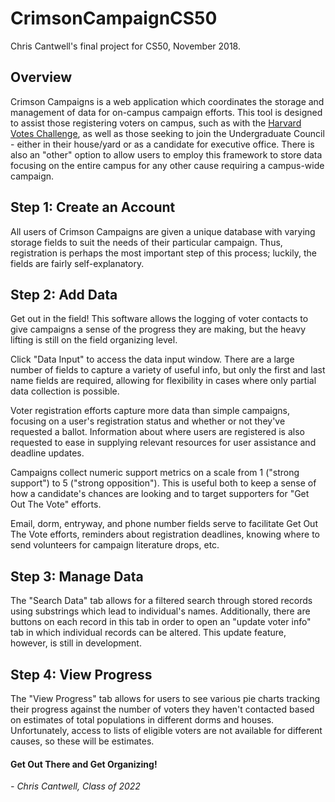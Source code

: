 # CrimsonCampaignCS50
Chris Cantwell's final project for CS50, November 2018.

## Overview

Crimson Campaigns is a web application which coordinates the storage and
management of data for on-campus campaign efforts. This tool is designed to
assist those registering voters on campus, such as with the
[Harvard Votes Challenge](https://ash.harvard.edu/vote), as well as those seeking
to join the Undergraduate Council - either in their house/yard or as a candidate
for executive office. There is also an "other" option to allow users to employ
this framework to store data focusing on the entire campus for any other cause
requiring a campus-wide campaign.

## Step 1: Create an Account

All users of Crimson Campaigns are given a unique database with varying
storage fields to suit the needs of their particular campaign. Thus, registration
is perhaps the most important step of this process; luckily, the fields are fairly
self-explanatory.

## Step 2: Add Data

Get out in the field! This software allows the logging of voter contacts to give
campaigns a sense of the progress they are making, but the heavy lifting is
still on the field organizing level.

Click "Data Input" to access the data input window. There are a large number of
fields to capture a variety of useful info, but only the first and last name fields
are required, allowing for flexibility in cases where only partial data collection
is possible.

Voter registration efforts capture more data than simple campaigns, focusing on
a user's registration status and whether or not they've requested a ballot. Information
about where users are registered is also requested to ease in supplying relevant
resources for user assistance and deadline updates.

Campaigns collect numeric support metrics on a scale from 1 ("strong support") to
5 ("strong opposition"). This is useful both to keep a sense of how a candidate's
chances are looking and to target supporters for "Get Out The Vote" efforts.

Email, dorm, entryway, and phone number fields serve to facilitate Get Out The Vote
efforts, reminders about registration deadlines, knowing where to send volunteers
for campaign literature drops, etc.

## Step 3: Manage Data

The "Search Data" tab allows for a filtered search through stored records using
substrings which lead to individual's names. Additionally, there are buttons on
each record in this tab in order to open an "update voter info" tab in which
individual records can be altered. This update feature, however, is still in development.

## Step 4: View Progress

The "View Progress" tab allows for users to see various pie charts tracking
their progress against the number of voters they haven't contacted based on
estimates of total populations in different dorms and houses. Unfortunately,
access to lists of eligible voters are not available for different causes,
so these will be estimates.

#### Get Out There and Get Organizing!
*- Chris Cantwell, Class of 2022*
